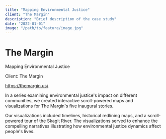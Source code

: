 ```yaml
---
title: "Mapping Environmental Justice"
client: "The Margin"
description: "Brief description of the case study"
date: "2022-01-01"
image: "/path/to/feature/image.jpg"
---
```


# The Margin


Mapping Environmental Justice

Client: The Margin

https://themargin.us/

In a series examining environmental justice's impact on different communities, we created interactive scroll-powered maps and visualizations for The Margin's five inaugural stories.

Our visualizations included timelines, historical redlining maps, and a scroll-powered tour of the Skagit River. The visualizations served to enhance the compelling narratives illustrating how environmental justice dynamics affect people's lives.
